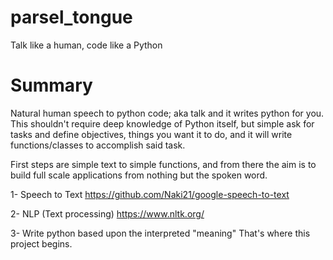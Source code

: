 # parsel_tongue
Talk like a human, code like a Python

# Summary
Natural human speech to python code; aka talk and it writes python for you.  This shouldn't require deep knowledge of Python itself, but simple ask for tasks and define objectives, things you want it to do, and it will write functions/classes to accomplish said task.

First steps are simple text to simple functions, and from there the aim is to build full scale applications from nothing but the spoken word.

1- Speech to Text
https://github.com/Naki21/google-speech-to-text

2- NLP (Text processing)
https://www.nltk.org/

3- Write python based upon the interpreted "meaning"
That's where this project begins.
